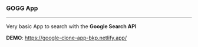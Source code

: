 ### GOGG App

---

Very basic App to search with the **Google Search API**

**DEMO**: https://google-clone-app-bkp.netlify.app/

